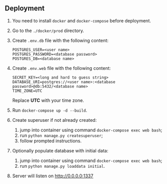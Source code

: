 ## Deployment
1. You need to install `docker` and `docker-compose` before deployment.

2. Go to the `./docker/prod` directory.

3. Create `.env.db` file with the following content:

    ```
    POSTGRES_USER=<user name>
    POSTGRES_PASSWORD=<database password>
    POSTGRES_DB=<database name>
    ```

4. Create `.env.web` file with the following content:

    ```
    SECRET_KEY=<long and hard to guess string>
    DATABASE_URI=postgres://<user name>:<database password>@db:5432/<database name>
    TIME_ZONE=UTC
    ```
   Replace **UTC** with your time zone.

5. Run `docker-compose up -d --build`.

6. Create superuser if not already created:
    
    1. jump into container using command `docker-compose exec web bash`;
    2. run `python manage.py createsuperuser`;
    3. follow prompted instructions.
    
7. Optionally populate database with initial data:

    1. jump into container using command `docker-compose exec web bash`;
    2. run `python manage.py loaddata initial`.

8. Server will listen on http://0.0.0.0:1337
